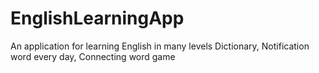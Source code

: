 # EnglishLearningApp
An application for learning English in many levels
Dictionary, Notification word every day, Connecting word game
